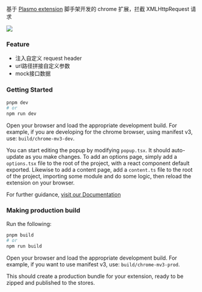基于 [Plasmo extension](https://docs.plasmo.com/) 脚手架开发的 chrome 扩展，拦截 XMLHttpRequest 请求

<image src="./imageDemo.png">

### Feature
- 注入自定义 request header
- url路径拼接自定义参数
- mock接口数据

### Getting Started

```bash
pnpm dev
# or
npm run dev
```

Open your browser and load the appropriate development build. For example, if you are developing for the chrome browser, using manifest v3, use: `build/chrome-mv3-dev`.

You can start editing the popup by modifying `popup.tsx`. It should auto-update as you make changes. To add an options page, simply add a `options.tsx` file to the root of the project, with a react component default exported. Likewise to add a content page, add a `content.ts` file to the root of the project, importing some module and do some logic, then reload the extension on your browser.

For further guidance, [visit our Documentation](https://docs.plasmo.com/)

### Making production build

Run the following:

```bash
pnpm build
# or
npm run build
```
Open your browser and load the appropriate development build. For example, if you want to use manifest v3, use: `build/chrome-mv3-prod`.

This should create a production bundle for your extension, ready to be zipped and published to the stores.
